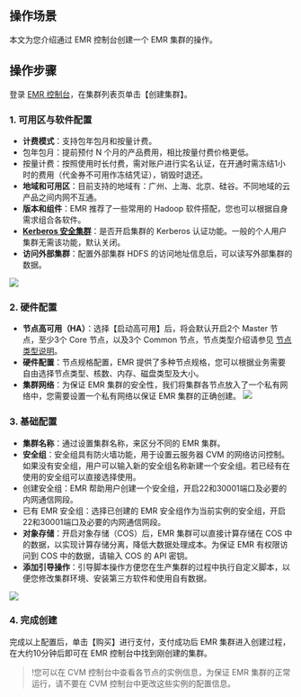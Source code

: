 ## 操作场景
本文为您介绍通过 EMR 控制台创建一个 EMR 集群的操作。

## 操作步骤
登录 [EMR 控制台](https://console.cloud.tencent.com/emr)，在集群列表页单击【创建集群】。

### 1. 可用区与软件配置
- **计费模式**：支持包年包月和按量计费。
 - 包年包月：提前预付 N 个月的产品费用，相比按量付费价格更低。
 - 按量计费：按照使用时长付费，需对账户进行实名认证，在开通时需冻结1小时的费用（代金券不可用作冻结凭证），销毁时退还。
- **地域和可用区**：目前支持的地域有：广州、上海、北京、硅谷。不同地域的云产品之间内网不互通。
- **版本和组件**：EMR 推荐了一些常用的 Hadoop 软件搭配，您也可以根据自身需求组合各软件。
-  **[Kerberos 安全集群](https://cloud.tencent.com/document/product/589/35064)**：是否开启集群的 Kerberos 认证功能。一般的个人用户集群无需该功能，默认关闭。
-  **访问外部集群**：配置外部集群 HDFS 的访问地址信息后，可以读写外部集群的数据。

![](https://main.qcloudimg.com/raw/00abeac58bf4150fcc280eef642a4846.png)

### 2. 硬件配置
- **节点高可用（HA）**：选择【启动高可用】后，将会默认开启2个 Master 节点，至少3个 Core 节点，以及3个 Common 节点，节点类型介绍请参见 [节点类型说明](https://cloud.tencent.com/document/product/589/14624)。
- **硬件配置**：节点规格配置，EMR 提供了多种节点规格，您可以根据业务需要自由选择节点类型、核数、内存、磁盘类型及大小。
- **集群网络**：为保证 EMR 集群的安全性，我们将集群各节点放入了一个私有网络中，您需要设置一个私有网络以保证 EMR 集群的正确创建。
![](https://main.qcloudimg.com/raw/336113ce13a1fe91b657cdaf43fca2d7.png)

### 3. 基础配置
- **集群名称**：通过设置集群名称，来区分不同的 EMR 集群。
- **安全组**：安全组具有防火墙功能，用于设置云服务器 CVM 的网络访问控制。如果没有安全组，用户可以输入新的安全组名称新建一个安全组。若已经有在使用的安全组可以直接选择使用。
 - 创建安全组：EMR 帮助用户创建一个安全组，开启22和30001端口及必要的内网通信网段。
 - 已有 EMR 安全组：选择已创建的 EMR 安全组作为当前实例的安全组，开启22和30001端口及必要的内网通信网段。
- **对象存储**：开启对象存储（COS）后，EMR 集群可以直接计算存储在 COS 中的数据，以实现计算存储分离，降低大数据处理成本。为保证 EMR 有权限访问到 COS 中的数据，请输入 COS 的 API 密钥。
- **添加引导操作**：引导脚本操作方便您在生产集群的过程中执行自定义脚本，以便您修改集群环境、安装第三方软件和使用自有数据。

![](https://main.qcloudimg.com/raw/5dd4ab846b749ab3ad0bdfbf500667c4.png)

### 4. 完成创建
完成以上配置后，单击【购买】进行支付，支付成功后 EMR 集群进入创建过程，在大约10分钟后即可在 EMR 控制台中找到刚创建的集群。
>!您可以在 CVM 控制台中查看各节点的实例信息，为保证 EMR 集群的正常运行，请不要在 CVM 控制台中更改这些实例的配置信息。
